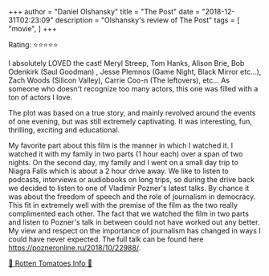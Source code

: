 +++
author = "Daniel Olshansky"
title = "The Post"
date = "2018-12-31T02:23:09"
description = "Olshansky's review of The Post"
tags = [
    "movie",
]
+++

Rating: ⭐⭐⭐⭐⭐

I absolutely LOVED the cast! Meryl Streep, Tom Hanks, Alison Brie, Bob Odenkirk (Saul Goodman) , Jesse Plemnos (Game Night, Black Mirror etc...), Zach Woods (Silicon Valley), Carrie Coo-n (The leftovers), etc... As someone who doesn't recognize too many actors, this one was filled with a ton of actors I love.

The plot was based on a true story, and mainly revolved around the events of one evening, but was still extremely captivating. It was interesting, fun, thrilling, exciting and educational.

My favorite part about this film is the manner in which I watched it. I watched it with my family in two parts (1 hour each) over a span of two nights. On the second day, my family and I went on a small day trip to Niagra Falls which is about a 2 hour drive away. We like to listen to podcasts, interviews or audiobooks on long trips, so during the drive back we decided to listen to one of Vladimir Pozner's latest talks. By chance it was about the freedom of speech and the role of journalism in democracy. This fit in extremely well with the premise of the film as the two really complimented each other. The fact that we watched the film in two parts and listen to Pozner's talk in between could not have worked out any better. My view and respect on the importance of journalism has changed in ways I could have never expected. The full talk can be found here https://pozneronline.ru/2018/10/22988/.

[🍅 Rotten Tomatoes Info 🍅](https://www.rottentomatoes.com//m/the_post)